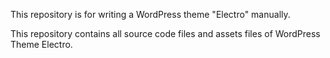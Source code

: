This repository is for writing a WordPress theme "Electro" manually.

This repository contains all source code files and assets files of WordPress Theme Electro.
